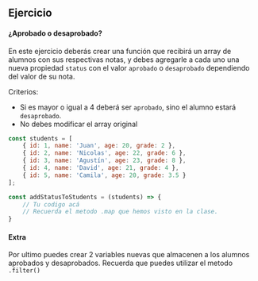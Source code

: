 ## Ejercicio

#### ¿Aprobado o desaprobado?

En este ejercicio deberás crear una función que recibirá un array de alumnos con sus respectivas notas, y debes agregarle a cada uno una nueva propiedad `status` con el valor `aprobado` o `desaprobado` dependiendo del valor de su nota.

Criterios:

- Si es mayor o igual a 4 deberá ser `aprobado`, sino el alumno estará `desaprobado`.
- No debes modificar el array original

```javascript
const students = [
    { id: 1, name: 'Juan', age: 20, grade: 2 },
    { id: 2, name: 'Nicolas', age: 22, grade: 6 },
    { id: 3, name: 'Agustín', age: 23, grade: 8 },
    { id: 4, name: 'David', age: 21, grade: 4 },
    { id: 5, name: 'Camila', age: 20, grade: 3.5 }
];

const addStatusToStudents = (students) => {
    // Tu codigo acá
    // Recuerda el metodo .map que hemos visto en la clase.
}
```

#### Extra
Por ultimo puedes crear 2 variables nuevas que almacenen a los alumnos aprobados y desaprobados. Recuerda que puedes utilizar el metodo `.filter()`
